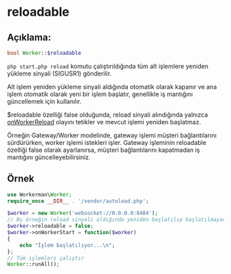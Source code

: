 # reloadable
## Açıklama:
```php
bool Worker::$reloadable
```

`php start.php reload` komutu çalıştırıldığında tüm alt işlemlere yeniden yükleme sinyali (SIGUSR1) gönderilir.

Alt işlem yeniden yükleme sinyali aldığında otomatik olarak kapanır ve ana işlem otomatik olarak yeni bir işlem başlatır, genellikle iş mantığını güncellemek için kullanılır.

$reloadable özelliği false olduğunda, reload sinyali alındığında yalnızca [onWorkerReload](on-worker-reload.md) olayını tetikler ve mevcut işlemi yeniden başlatmaz.

Örneğin Gateway/Worker modelinde, gateway işlemi müşteri bağlantılarını sürdürürken, worker işlemi istekleri işler.
Gateway işleminin reloadable özelliği false olarak ayarlanırsa, müşteri bağlantılarını kapatmadan iş mantığını güncelleyebilirsiniz.


## Örnek
```php
use Workerman\Worker;
require_once __DIR__ . '/vendor/autoload.php';

$worker = new Worker('websocket://0.0.0.0:8484');
// Bu örneğin reload sinyali aldığında yeniden başlatılıp başlatılmayacağını ayarlayın
$worker->reloadable = false;
$worker->onWorkerStart = function($worker)
{
    echo "İşlem başlatılıyor...\n";
};
// Tüm işlemleri çalıştır
Worker::runAll();
```
